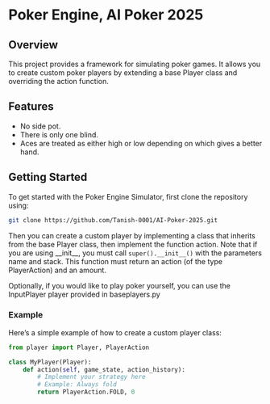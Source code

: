 # Poker Engine, AI Poker 2025

## Overview
This project provides a framework for simulating poker games. It allows you to create custom poker players by extending a base Player class and overriding the action function. 

## Features
- No side pot.
- There is only one blind.
- Aces are treated as either high or low depending on which gives a better hand.

## Getting Started

To get started with the Poker Engine Simulator, first clone the repository using:

```bash
git clone https://github.com/Tanish-0001/AI-Poker-2025.git
```

Then you can create a custom player by implementing a class that inherits from the base Player class, then implement the function action. Note that if you are using \_\_init\_\_, you must call ```super().__init__()``` with the parameters name and stack. This function must return an action (of the type PlayerAction) and an amount.

Optionally, if you would like to play poker yourself, you can use the InputPlayer player provided in baseplayers.py
    

### Example

Here’s a simple example of how to create a custom player class:

```python
from player import Player, PlayerAction

class MyPlayer(Player):
    def action(self, game_state, action_history):
        # Implement your strategy here
        # Example: Always fold
        return PlayerAction.FOLD, 0
```
